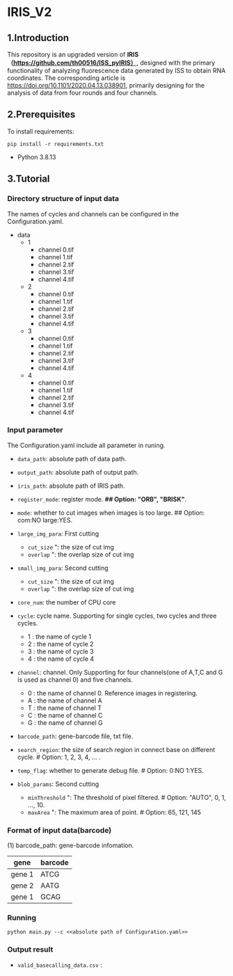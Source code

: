 # IRIS_V2
## 1.Introduction
This repository is an upgraded version of **IRIS（https://github.com/th00516/ISS_pyIRIS）**, designed with the primary functionality of analyzing fluorescence data generated by ISS to obtain RNA coordinates.
The corresponding article is https://doi.org/10.1101/2020.04.13.038901, primarily designing for the analysis of data from four rounds and four channels.
## 2.Prerequisites
To install requirements:  
```
pip install -r requirements.txt
```  
- Python 3.8.13  
## 3.Tutorial
### Directory structure of input data
The names of cycles and channels can be configured in the Configuration.yaml.
- data
  - 1 
    - channel 0.tif
    - channel 1.tif
    - channel 2.tif
    - channel 3.tif
    - channel 4.tif
  - 2 
    - channel 0.tif
    - channel 1.tif
    - channel 2.tif
    - channel 3.tif
    - channel 4.tif
  - 3
    - channel 0.tif
    - channel 1.tif
    - channel 2.tif
    - channel 3.tif
    - channel 4.tif
  - 4
    - channel 0.tif
    - channel 1.tif
    - channel 2.tif
    - channel 3.tif
    - channel 4.tif
### Input parameter  

The Configuration.yaml include all parameter in runing. 

- `data_path`: absolute path of data path.

- `output_path`: absolute path of output path.
  
- `iris_path`: absolute path of IRIS path.

- `register_mode`: register mode. **## Option: "ORB", "BRISK"**.

- `mode`: whether to cut images when images is too large. ## Option: com:NO large:YES.

- `large_img_para`: First cutting
  - `cut_size` ": the size of cut img
  - `overlap` ": the overlap size of cut img

- `small_img_para`: Second cutting
  - `cut_size` ": the size of cut img
  - `overlap` ": the overlap size of cut img

- `core_num`: the number of CPU core

- `cycle`: cycle name. Supporting for single cycles, two cycles and three cycles.
  - 1 : the name of cycle 1
  - 2 : the name of cycle 2
  - 3 : the name of cycle 3
  - 4 : the name of cycle 4

- `channel`: channel. Only Supporting for four channels(one of A,T,C and G is used as channel 0) and five channels.
  - 0 : the name of channel 0. Reference images in registering.
  - A : the name of channel A
  - T : the name of channel T
  - C : the name of channel C
  - G : the name of channel G
  
- `barcode_path`: gene-barcode file, txt file.

- `search_region`: the size of search region  in connect base on different cycle. # Option: 1, 2, 3, 4, ... .

- `temp_flag`: whether to generate debug file. # Option: 0:NO 1:YES.

- `blob_params`: Second cutting
  - `minThreshold` ": The threshold of pixel filtered. # Option: "AUTO", 0, 1, ..., 10.
  - `maxArea` ": The maximum area of point. # Option: 65, 121, 145

### Format of input data(barcode)
(1) barcode_path: gene-barcode infomation. 
<div align="center">
  
| gene | barcode |
| ------- | ------- |
| gene 1 | ATCG |
| gene 2 | AATG |
| gene 1 | GCAG |

</div>  

### Running
```
python main.py --c <<absolute path of Configuration.yaml>>
```

### Output result
- `valid_basecalling_data.csv` : 

